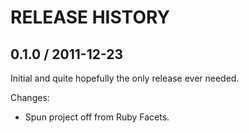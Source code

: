 # RELEASE HISTORY

## 0.1.0 / 2011-12-23

Initial and quite hopefully the only release ever needed.

Changes:

* Spun project off from Ruby Facets.

